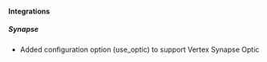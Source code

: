 
#### Integrations
##### Synapse
- Added configuration option (use_optic) to support Vertex Synapse Optic
